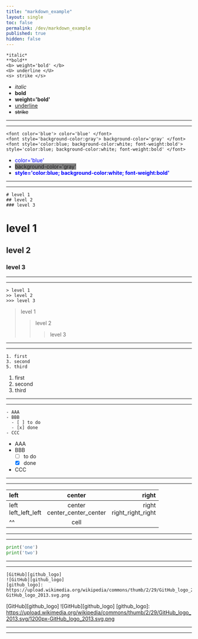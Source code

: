 ```yaml
---
title: "markdown_example"
layout: single
toc: false
permalink: /dev/markdown_example
published: true
hidden: false
---
```


```text
*italic*
**bold**
<b> weight='bold' </b>
<U> underline </U>
<s> strike </s>
```
- *italic*
- **bold**
- <b> weight='bold' </b>
- <U> underline </U>
- <s> strike </s>

***
***

```text
<font color='blue'> color='blue' </font>
<font style='background-color:gray'> background-color='gray' </font>  
<font style='color:blue; background-color:white; font-weight:bold'> style='color:blue; background-color:white; font-weight:bold' </font>
```
- <font color='blue'> color='blue' </font>
- <font style='background-color:gray'> background-color='gray' </font>
- <font style='color:blue; background-color:white; font-weight:bold'> style='color:blue; background-color:white; font-weight:bold' </font>

***
***

```text
# level 1
## level 2
### level 3
```
# level 1
## level 2
### level 3

***
***

```text
> level 1
>> level 2
>>> level 3
```
> level 1
>> level 2
>>> level 3

***
***

```text
1. first
3. second
5. third
```
1. first
3. second
5. third

***
***

```text
- AAA
- BBB
  - [ ] to do
  - [x] done
- CCC
```
- AAA
- BBB
  - [ ] to do
  - [x] done
- CCC

***
***

| left | center | right |
| :-   | :-:    | -:    |
| left<br>left_left_left | center<br>center_center_center | right<br>right_right_right |
| ^^ | cell ||

***
***

```python
print('one')
print('two')
```

***
***

```text
[GitHub][github_logo]
![GitHub][github_logo]
[github_logo]: https://upload.wikimedia.org/wikipedia/commons/thumb/2/29/GitHub_logo_2013.svg/1200px-GitHub_logo_2013.svg.png
```
[GitHub][github_logo]
![GitHub][github_logo]
[github_logo]: https://upload.wikimedia.org/wikipedia/commons/thumb/2/29/GitHub_logo_2013.svg/1200px-GitHub_logo_2013.svg.png

***
***

